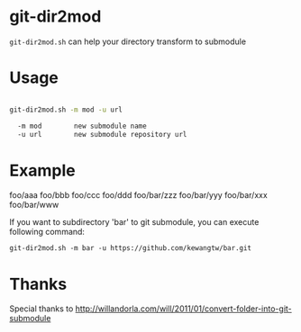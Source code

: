 git-dir2mod
===========

`git-dir2mod.sh` can help your directory transform to submodule

# Usage

```bash

git-dir2mod.sh -m mod -u url

  -m mod		new submodule name
  -u url		new submodule repository url
```

# Example

foo/aaa
foo/bbb
foo/ccc
foo/ddd
foo/bar/zzz
foo/bar/yyy
foo/bar/xxx
foo/bar/www

If you want to subdirectory 'bar' to git submodule, you can execute following command:

`git-dir2mod.sh -m bar -u https://github.com/kewangtw/bar.git`

# Thanks

Special thanks to http://willandorla.com/will/2011/01/convert-folder-into-git-submodule
